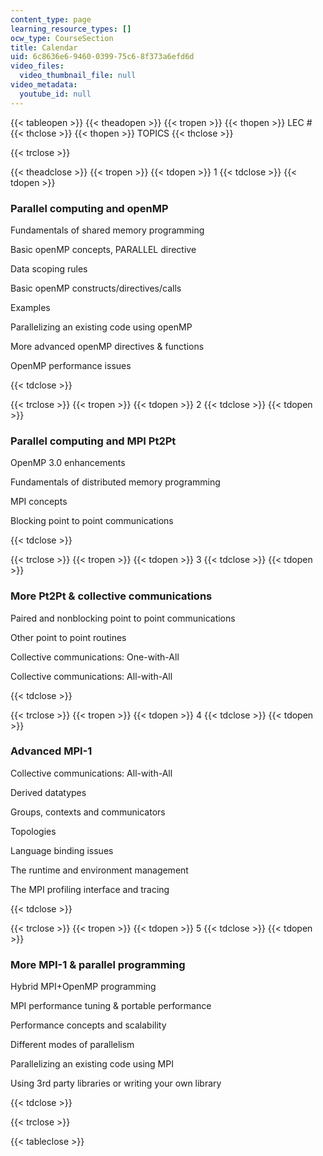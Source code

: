 ```yaml
---
content_type: page
learning_resource_types: []
ocw_type: CourseSection
title: Calendar
uid: 6c8636e6-9460-0399-75c6-8f373a6efd6d
video_files:
  video_thumbnail_file: null
video_metadata:
  youtube_id: null
---
```


{{< tableopen >}}
{{< theadopen >}}
{{< tropen >}}
{{< thopen >}}
LEC #
{{< thclose >}}
{{< thopen >}}
TOPICS
{{< thclose >}}

{{< trclose >}}

{{< theadclose >}}
{{< tropen >}}
{{< tdopen >}}
1
{{< tdclose >}}
{{< tdopen >}}


### Parallel computing and openMP

Fundamentals of shared memory programming

Basic openMP concepts, PARALLEL directive

Data scoping rules

Basic openMP constructs/directives/calls

Examples

Parallelizing an existing code using openMP

More advanced openMP directives & functions

OpenMP performance issues


{{< tdclose >}}

{{< trclose >}}
{{< tropen >}}
{{< tdopen >}}
2
{{< tdclose >}}
{{< tdopen >}}


### Parallel computing and MPI Pt2Pt

OpenMP 3.0 enhancements

Fundamentals of distributed memory programming

MPI concepts

Blocking point to point communications


{{< tdclose >}}

{{< trclose >}}
{{< tropen >}}
{{< tdopen >}}
3
{{< tdclose >}}
{{< tdopen >}}


### More Pt2Pt & collective communications

Paired and nonblocking point to point communications

Other point to point routines

Collective communications: One-with-All

Collective communications: All-with-All


{{< tdclose >}}

{{< trclose >}}
{{< tropen >}}
{{< tdopen >}}
4
{{< tdclose >}}
{{< tdopen >}}


### Advanced MPI-1

Collective communications: All-with-All

Derived datatypes

Groups, contexts and communicators

Topologies

Language binding issues

The runtime and environment management

The MPI profiling interface and tracing


{{< tdclose >}}

{{< trclose >}}
{{< tropen >}}
{{< tdopen >}}
5
{{< tdclose >}}
{{< tdopen >}}


### More MPI-1 & parallel programming

Hybrid MPI+OpenMP programming

MPI performance tuning & portable performance

Performance concepts and scalability

Different modes of parallelism

Parallelizing an existing code using MPI

Using 3rd party libraries or writing your own library


{{< tdclose >}}

{{< trclose >}}

{{< tableclose >}}